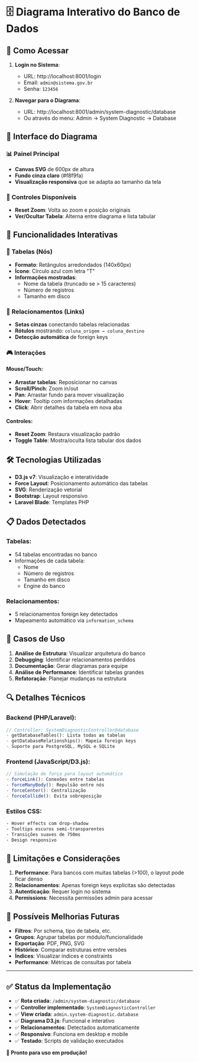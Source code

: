 # 🗄️ Diagrama Interativo do Banco de Dados

## 📍 Como Acessar

1. **Login no Sistema**:
   - URL: http://localhost:8001/login
   - Email: `admin@sistema.gov.br`
   - Senha: `123456`

2. **Navegar para o Diagrama**:
   - URL: http://localhost:8001/admin/system-diagnostic/database
   - Ou através do menu: Admin → System Diagnostic → Database

## 🎨 Interface do Diagrama

### 📊 **Painel Principal**
- **Canvas SVG** de 600px de altura
- **Fundo cinza claro** (#f8f9fa)
- **Visualização responsiva** que se adapta ao tamanho da tela

### 🔧 **Controles Disponíveis**
- **Reset Zoom**: Volta ao zoom e posição originais
- **Ver/Ocultar Tabela**: Alterna entre diagrama e lista tabular

## 🔄 **Funcionalidades Interativas**

### 🎯 **Tabelas (Nós)**
- **Formato**: Retângulos arredondados (140x60px)
- **Ícone**: Círculo azul com letra "T"
- **Informações mostradas**:
  - Nome da tabela (truncado se > 15 caracteres)
  - Número de registros
  - Tamanho em disco

### 🔗 **Relacionamentos (Links)**
- **Setas cinzas** conectando tabelas relacionadas
- **Rótulos** mostrando: `coluna_origem → coluna_destino`
- **Detecção automática** de foreign keys

### 🎮 **Interações**

#### **Mouse/Touch**:
- **Arrastar tabelas**: Reposicionar no canvas
- **Scroll/Pinch**: Zoom in/out
- **Pan**: Arrastar fundo para mover visualização
- **Hover**: Tooltip com informações detalhadas
- **Click**: Abrir detalhes da tabela em nova aba

#### **Controles**:
- **Reset Zoom**: Restaura visualização padrão
- **Toggle Table**: Mostra/oculta lista tabular dos dados

## 🛠️ **Tecnologias Utilizadas**

- **D3.js v7**: Visualização e interatividade
- **Force Layout**: Posicionamento automático das tabelas
- **SVG**: Renderização vetorial
- **Bootstrap**: Layout responsivo
- **Laravel Blade**: Templates PHP

## 📋 **Dados Detectados**

### **Tabelas**:
- 54 tabelas encontradas no banco
- Informações de cada tabela:
  - Nome
  - Número de registros
  - Tamanho em disco
  - Engine do banco

### **Relacionamentos**:
- 5 relacionamentos foreign key detectados
- Mapeamento automático via `information_schema`

## 🎯 **Casos de Uso**

1. **Análise de Estrutura**: Visualizar arquitetura do banco
2. **Debugging**: Identificar relacionamentos perdidos
3. **Documentação**: Gerar diagramas para equipe
4. **Análise de Performance**: Identificar tabelas grandes
5. **Refatoração**: Planejar mudanças na estrutura

## 🔍 **Detalhes Técnicos**

### **Backend (PHP/Laravel)**:
```php
// Controller: SystemDiagnosticController@database
- getDatabaseTables(): Lista todas as tabelas
- getDatabaseRelationships(): Mapeia foreign keys
- Suporte para PostgreSQL, MySQL e SQLite
```

### **Frontend (JavaScript/D3.js)**:
```javascript
// Simulação de força para layout automático
- forceLink(): Conexões entre tabelas
- forceManyBody(): Repulsão entre nós
- forceCenter(): Centralização
- forceCollide(): Evita sobreposição
```

### **Estilos CSS**:
```css
- Hover effects com drop-shadow
- Tooltips escuros semi-transparentes
- Transições suaves de 750ms
- Design responsivo
```

## 🚨 **Limitações e Considerações**

1. **Performance**: Para bancos com muitas tabelas (>100), o layout pode ficar denso
2. **Relacionamentos**: Apenas foreign keys explícitas são detectadas
3. **Autenticação**: Requer login no sistema
4. **Permissions**: Necessita permissões admin para acessar

## 🔮 **Possíveis Melhorias Futuras**

- **Filtros**: Por schema, tipo de tabela, etc.
- **Grupos**: Agrupar tabelas por módulo/funcionalidade
- **Exportação**: PDF, PNG, SVG
- **Histórico**: Comparar estruturas entre versões
- **Índices**: Visualizar índices e constraints
- **Performance**: Métricas de consultas por tabela

---

## ✅ **Status da Implementação**

- ✅ **Rota criada**: `/admin/system-diagnostic/database`
- ✅ **Controller implementado**: `SystemDiagnosticController`
- ✅ **View criada**: `admin.system-diagnostic.database`
- ✅ **Diagrama D3.js**: Funcional e interativo
- ✅ **Relacionamentos**: Detectados automaticamente
- ✅ **Responsivo**: Funciona em desktop e mobile
- ✅ **Testado**: Scripts de validação executados

**🎉 Pronto para uso em produção!**